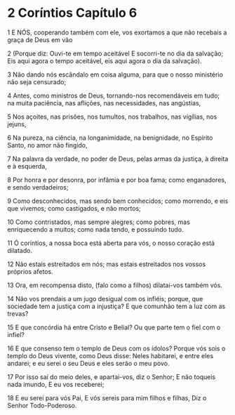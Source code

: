 # 2 Coríntios Capítulo 6

1	E NÓS, cooperando também com ele, vos exortamos a que não recebais a graça de Deus em vão

2	(Porque diz: Ouvi-te em tempo aceitável E socorri-te no dia da salvação; Eis aqui agora o tempo aceitável, eis aqui agora o dia da salvação).

3	Não dando nós escândalo em coisa alguma, para que o nosso ministério não seja censurado;

4	Antes, como ministros de Deus, tornando-nos recomendáveis em tudo; na muita paciência, nas aflições, nas necessidades, nas angústias,

5	Nos açoites, nas prisões, nos tumultos, nos trabalhos, nas vigílias, nos jejuns,

6	Na pureza, na ciência, na longanimidade, na benignidade, no Espírito Santo, no amor não fingido,

7	Na palavra da verdade, no poder de Deus, pelas armas da justiça, à direita e à esquerda,

8	Por honra e por desonra, por infâmia e por boa fama; como enganadores, e sendo verdadeiros;

9	Como desconhecidos, mas sendo bem conhecidos; como morrendo, e eis que vivemos; como castigados, e não mortos;

10	Como contristados, mas sempre alegres; como pobres, mas enriquecendo a muitos; como nada tendo, e possuindo tudo.

11	Ó coríntios, a nossa boca está aberta para vós, o nosso coração está dilatado.

12	Não estais estreitados em nós; mas estais estreitados nos vossos próprios afetos.

13	Ora, em recompensa disto, (falo como a filhos) dilatai-vos também vós.

14	Não vos prendais a um jugo desigual com os infiéis; porque, que sociedade tem a justiça com a injustiça? E que comunhão tem a luz com as trevas?

15	E que concórdia há entre Cristo e Belial? Ou que parte tem o fiel com o infiel?

16	E que consenso tem o templo de Deus com os ídolos? Porque vós sois o templo do Deus vivente, como Deus disse: Neles habitarei, e entre eles andarei; e eu serei o seu Deus e eles serão o meu povo.

17	Por isso saí do meio deles, e apartai-vos, diz o Senhor; E não toqueis nada imundo, E eu vos receberei;

18	E eu serei para vós Pai, E vós sereis para mim filhos e filhas, Diz o Senhor Todo-Poderoso.

